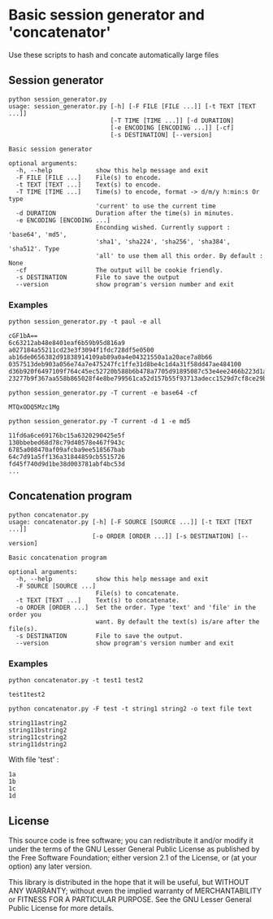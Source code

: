 # Basic session generator and 'concatenator'

Use these scripts to hash and concate automatically large files

## Session generator

```
python session_generator.py
usage: session_generator.py [-h] [-F FILE [FILE ...]] [-t TEXT [TEXT ...]]
                            [-T TIME [TIME ...]] [-d DURATION]
                            [-e ENCODING [ENCODING ...]] [-cf]
                            [-s DESTINATION] [--version]

Basic session generator

optional arguments:
  -h, --help            show this help message and exit
  -F FILE [FILE ...]    File(s) to encode.
  -t TEXT [TEXT ...]    Text(s) to encode.
  -T TIME [TIME ...]    Time(s) to encode, format -> d/m/y h:min:s Or type
                        'current' to use the current time
  -d DURATION           Duration after the time(s) in minutes.
  -e ENCODING [ENCODING ...]
                        Enconding wished. Currently support : 'base64', 'md5',
                        'sha1', 'sha224', 'sha256', 'sha384', 'sha512'. Type
                        'all' to use them all this order. By default : None
  -cf                   The output will be cookie friendly.
  -s DESTINATION        File to save the output
  --version             show program's version number and exit
```
  
### Examples

```
python session_generator.py -t paul -e all

cGF1bA==
6c63212ab48e8401eaf6b59b95d816a9
a027184a55211cd23e3f3094f1fdc728df5e0500
ab16de0656382d91838914109ab89a0a4e04321550a1a20ace7a8b66
0357513deb903a056e74a7e475247fc1ffe31d8be4c1d4a31f58dd47ae484100
d36b920f6497109f764c45ec52720b588b6b478a7705d91895087c53e4ee2466b223d1ade57d15c47adb5482ab59125f
23277b9f367aa558b865028f4e8be799561ca52d157b55f93713adecc1529d7cf8ce29b024888cb04217620b1dd933d6510ead16dda1a44bba5bbc220316dca0
```

```
python session_generator.py -T current -e base64 -cf

MTQxODQ5Mzc1Mg
```

```
python session_generator.py -T current -d 1 -e md5

11fd6a6ce69176bc15a6320290425e5f
130bbebed68d78c79d40578e467f943c
6785a008470af09afcba9ee518567bab
64c7d91a5ff136a31844859cb5515726
fd45f740d9d1be38d003781abf4bc53d
...
```

## Concatenation program

```
python concatenator.py         
usage: concatenator.py [-h] [-F SOURCE [SOURCE ...]] [-t TEXT [TEXT ...]]
                       [-o ORDER [ORDER ...]] [-s DESTINATION] [--version]

Basic concatenation program

optional arguments:
  -h, --help            show this help message and exit
  -F SOURCE [SOURCE ...]
                        File(s) to concatenate.
  -t TEXT [TEXT ...]    Text(s) to concatenate.
  -o ORDER [ORDER ...]  Set the order. Type 'text' and 'file' in the order you
                        want. By default the text(s) is/are after the file(s).
  -s DESTINATION        File to save the output.
  --version             show program's version number and exit
```
  
### Examples

```
python concatenator.py -t test1 test2

test1test2
```

```
python concatenator.py -F test -t string1 string2 -o text file text

string11astring2
string11bstring2
string11cstring2
string11dstring2
```
With file 'test' :
```
1a
1b
1c
1d
```



## License

This source code is free software; you can redistribute it and/or modify it under the terms of the GNU Lesser General Public License as published by the Free Software Foundation; either version 2.1 of the License, or (at your option) any later version.

This library is distributed in the hope that it will be useful, but WITHOUT ANY WARRANTY; without even the implied warranty of MERCHANTABILITY or FITNESS FOR A PARTICULAR PURPOSE. See the GNU Lesser General Public License for more details.
